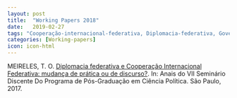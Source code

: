 ```yaml
---
layout: post
title:  "Working Papers 2018"
date:   2019-02-27
tags: "Cooperação-internacional-federativa, Diplomacia-federativa, Governos-sbnacionais, Paradiplomacia, Política-externa-subnacional."
categories: [Working-papers]
icon: icon-html
---
```


MEIRELES, T. O. [Diplomacia federativa e Cooperação Internacional Federativa: mudança de prática ou de discurso?](http://conferencias.fflch.usp.br/sdpscp/VIIsemDCP/paper/view/1928/370). In: Anais do VII Seminário Discente Do Programa de Pós-Graduação em Ciência Política. São Paulo, 2017.
